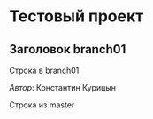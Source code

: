 # Тестовый проект

## Заголовок branch01
Строка в branch01

*Автор*: Константин Курицын

Строка из master
